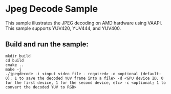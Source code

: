 # Jpeg Decode Sample
This sample illustrates the JPEG decoding on AMD hardware using VAAPI. This sample supports YUV420, YUV444, and YUV400.

## Build and run the sample:
```
mkdir build
cd build
cmake ..
make -j
./jpegdecode -i <input video file - required> -o <optional (default: 0); 1 to save the decoded YUV frame into a file> -d <GPU device ID, 0 for the first device, 1 for the second device, etc> -c <optional; 1 to convert the decoded YUV to RGB>
```